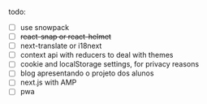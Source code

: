 todo:
- [ ] use snowpack
- [ ] ~~react-snap or react-helmet~~
- [ ] next-translate or i18next
- [ ] context api with reducers to deal with themes
- [ ] cookie and localStorage settings, for privacy reasons
- [ ] blog apresentando o projeto dos alunos
- [ ] next.js with AMP
- [ ] pwa